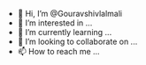 - 👋 Hi, I’m @Gouravshivlalmali
- 👀 I’m interested in ...
- 🌱 I’m currently learning ...
- 💞️ I’m looking to collaborate on ...
- 📫 How to reach me ...

<!---
Gouravshivlalmali/Gouravshivlalmali is a ✨ special ✨ repository because its `README.md` (this file) appears on your GitHub profile.
You can click the Preview link to take a look at your changes.
--->
